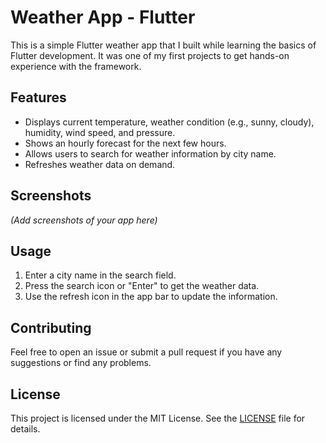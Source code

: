 # Weather App - Flutter

This is a simple Flutter weather app that I built while learning the basics of Flutter development. It was one of my first projects to get hands-on experience with the framework. 

## Features

- Displays current temperature, weather condition (e.g., sunny, cloudy), humidity, wind speed, and pressure.
- Shows an hourly forecast for the next few hours.
- Allows users to search for weather information by city name.
- Refreshes weather data on demand.

## Screenshots

*(Add screenshots of your app here)*

## Usage

1. Enter a city name in the search field.
2. Press the search icon or "Enter" to get the weather data.
3. Use the refresh icon in the app bar to update the information.

## Contributing

Feel free to open an issue or submit a pull request if you have any suggestions or find any problems. 

## License

This project is licensed under the MIT License. See the [LICENSE](LICENSE) file for details.
